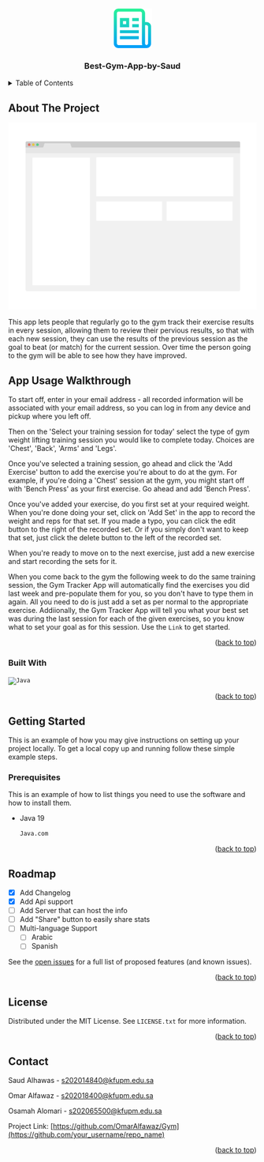 
<!-- PROJECT LOGO -->
<br />
<div align="center">
  <a href="https://github.com/othneildrew/Best-README-Template">
    <img src="images/logo.png" alt="Logo" width="80" height="80">
  </a>

  <h3 align="center">Best-Gym-App-by-Saud</h3>
</div>



<!-- TABLE OF CONTENTS -->
<details>
  <summary>Table of Contents</summary>
  <ol>
    <li>
      <a href="#about-the-project">About The Project</a>
      <ul>
        <li><a href="#built-with">Built With</a></li>
      </ul>
    </li>
    <li>
      <a href="#getting-started">Getting Started</a>
      <ul>
        <li><a href="#prerequisites">Prerequisites</a></li>
        <li><a href="#installation">Installation</a></li>
      </ul>
    </li>
    <li><a href="#usage">Usage</a></li>
    <li><a href="#roadmap">Roadmap</a></li>
    <li><a href="#contributing">Contributing</a></li>
    <li><a href="#license">License</a></li>
    <li><a href="#contact">Contact</a></li>
    <li><a href="#acknowledgments">Acknowledgments</a></li>
  </ol>
</details>



<!-- ABOUT THE PROJECT -->
## About The Project

[![Product Name Screen Shot][product-screenshot]](https://example.com)

This app lets people that regularly go to the gym track their exercise results in every session, allowing them to review their pervious results, so that with each new session, they can use the results of the previous session as the goal to beat (or match) for the current session. Over time the person going to the gym will be able to see how they have improved.

## App Usage Walkthrough

To start off, enter in your email address - all recorded information will be associated with your email address, so you can log in from any device and pickup where you left off.

Then on the 'Select your training session for today' select the type of gym weight lifting training session you would like to complete today. Choices are 'Chest', 'Back', 'Arms' and 'Legs'.

Once you've selected a training session, go ahead and click the 'Add Exercise' button to add the exercise you're about to do at the gym. For example, if you're doing a 'Chest' session at the gym, you might start off with 'Bench Press' as your first exercise. Go ahead and add 'Bench Press'.

Once you've added your exercise, do you first set at your required weight. When you're done doing your set, click on 'Add Set' in the app to record the weight and reps for that set. If you made a typo, you can click the edit button to the right of the recorded set. Or if you simply don't want to keep that set, just click the delete button to the left of the recorded set.

When you're ready to move on to the next exercise, just add a new exercise and start recording the sets for it.

When you come back to the gym the following week to do the same training session, the Gym Tracker App will automatically find the exercises you did last week and pre-populate them for you, so you don't have to type them in again. All you need to do is just add a set as per normal to the appropriate exercise. Addiionally, the Gym Tracker App will tell you what your best set was during the last session for each of the given exercises, so you know what to set your goal as for this session.
Use the `Link` to get started.

<p align="right">(<a href="#readme-top">back to top</a>)</p>



### Built With


<div align="">
	<code><img height="50" src="https://cdn.icon-icons.com/icons2/2530/PNG/512/java_button_icon_151928.png" alt="Java" title="Java" /></code>
</div>


<p align="right">(<a href="#readme-top">back to top</a>)</p>



<!-- GETTING STARTED -->
## Getting Started

This is an example of how you may give instructions on setting up your project locally.
To get a local copy up and running follow these simple example steps.

### Prerequisites

This is an example of how to list things you need to use the software and how to install them.
* Java 19
  ```sh
  Java.com
  ```



<p align="right">(<a href="#readme-top">back to top</a>)</p>




<!-- ROADMAP -->
## Roadmap

- [x] Add Changelog
- [x] Add Api support
- [ ] Add Server that can host the info
- [ ] Add "Share" button to easily share stats 
- [ ] Multi-language Support
    - [ ] Arabic
    - [ ] Spanish

See the [open issues](https://github.com/othneildrew/Best-README-Template/issues) for a full list of proposed features (and known issues).

<p align="right">(<a href="#readme-top">back to top</a>)</p>





<!-- LICENSE -->
## License

Distributed under the MIT License. See `LICENSE.txt` for more information.

<p align="right">(<a href="#readme-top">back to top</a>)</p>



<!-- CONTACT -->
## Contact

Saud Alhawas  - s202014840@kfupm.edu.sa

Omar Alfawaz  - s202018400@kfupm.edu.sa

Osamah Alomari - s202065500@kfupm.edu.sa

Project Link: [https://github.com/OmarAlfawaz/Gym](https://github.com/your_username/repo_name)

<p align="right">(<a href="#readme-top">back to top</a>)</p>






<!-- MARKDOWN LINKS & IMAGES -->
<!-- https://www.markdownguide.org/basic-syntax/#reference-style-links -->
[contributors-shield]: https://img.shields.io/github/contributors/othneildrew/Best-README-Template.svg?style=for-the-badge
[contributors-url]: https://github.com/othneildrew/Best-README-Template/graphs/contributors
[forks-shield]: https://img.shields.io/github/forks/othneildrew/Best-README-Template.svg?style=for-the-badge
[forks-url]: https://github.com/othneildrew/Best-README-Template/network/members
[stars-shield]: https://img.shields.io/github/stars/othneildrew/Best-README-Template.svg?style=for-the-badge
[stars-url]: https://github.com/othneildrew/Best-README-Template/stargazers
[issues-shield]: https://img.shields.io/github/issues/othneildrew/Best-README-Template.svg?style=for-the-badge
[issues-url]: https://github.com/othneildrew/Best-README-Template/issues
[license-shield]: https://img.shields.io/github/license/othneildrew/Best-README-Template.svg?style=for-the-badge
[license-url]: https://github.com/othneildrew/Best-README-Template/blob/master/LICENSE.txt
[linkedin-shield]: https://img.shields.io/badge/-LinkedIn-black.svg?style=for-the-badge&logo=linkedin&colorB=555
[linkedin-url]: https://linkedin.com/in/othneildrew
[product-screenshot]: images/screenshot.png
[Next.js]: https://img.shields.io/badge/next.js-000000?style=for-the-badge&logo=nextdotjs&logoColor=white
[Next-url]: https://nextjs.org/
[React.js]: https://img.shields.io/badge/React-20232A?style=for-the-badge&logo=react&logoColor=61DAFB
[React-url]: https://reactjs.org/
[Vue.js]: https://img.shields.io/badge/Vue.js-35495E?style=for-the-badge&logo=vuedotjs&logoColor=4FC08D
[Vue-url]: https://vuejs.org/
[Angular.io]: https://img.shields.io/badge/Angular-DD0031?style=for-the-badge&logo=angular&logoColor=white
[Angular-url]: https://angular.io/
[Svelte.dev]: https://img.shields.io/badge/Svelte-4A4A55?style=for-the-badge&logo=svelte&logoColor=FF3E00
[Svelte-url]: https://svelte.dev/
[Laravel.com]: https://img.shields.io/badge/Laravel-FF2D20?style=for-the-badge&logo=laravel&logoColor=white
[Laravel-url]: https://laravel.com
[Bootstrap.com]: https://img.shields.io/badge/Bootstrap-563D7C?style=for-the-badge&logo=bootstrap&logoColor=white
[Bootstrap-url]: https://getbootstrap.com
[JQuery.com]: https://img.shields.io/badge/jQuery-0769AD?style=for-the-badge&logo=jquery&logoColor=white
[JQuery-url]: https://jquery.com 
